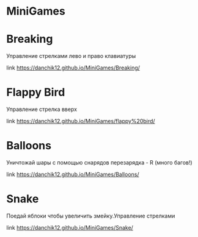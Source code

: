 # MiniGames



# Breaking

Управление стрелками лево и право клавиатуры

link https://danchik12.github.io/MiniGames/Breaking/

# Flappy Bird

Управление стрелка вверх 

link https://danchik12.github.io/MiniGames/flappy%20bird/

# Balloons

Уничтожай шары с помощью снарядов перезарядка - R (много багов!)

link https://danchik12.github.io/MiniGames/Balloons/

# Snake

Поедай яблоки чтобы увеличить змейку.Управление стрелками

link https://danchik12.github.io/MiniGames/Snake/
